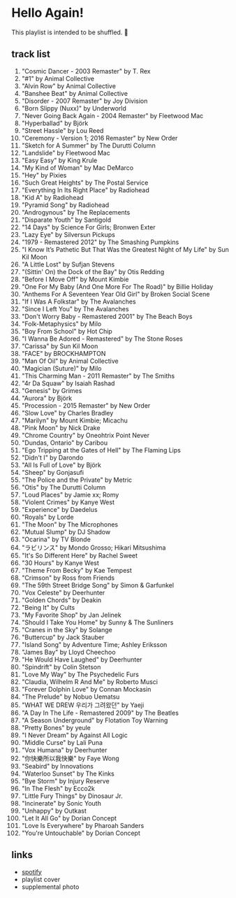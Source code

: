 # Hello Again!

This playlist is intended to be shuffled. 🔀

## track list

1. "Cosmic Dancer - 2003 Remaster" by T. Rex
2. "#1" by Animal Collective
3. "Alvin Row" by Animal Collective
4. "Banshee Beat" by Animal Collective
5. "Disorder - 2007 Remaster" by Joy Division
6. "Born Slippy (Nuxx)" by Underworld
7. "Never Going Back Again - 2004 Remaster" by Fleetwood Mac
8. "Hyperballad" by Björk
9. "Street Hassle" by Lou Reed
10. "Ceremony - Version 1; 2016 Remaster" by New Order
11. "Sketch for A Summer" by The Durutti Column
12. "Landslide" by Fleetwood Mac
13. "Easy Easy" by King Krule
14. "My Kind of Woman" by Mac DeMarco
15. "Hey" by Pixies
16. "Such Great Heights" by The Postal Service
17. "Everything In Its Right Place" by Radiohead
18. "Kid A" by Radiohead
19. "Pyramid Song" by Radiohead
20. "Androgynous" by The Replacements
21. "Disparate Youth" by Santigold
22. "14 Days" by Science For Girls; Bronwen Exter
23. "Lazy Eye" by Silversun Pickups
24. "1979 - Remastered 2012" by The Smashing Pumpkins
25. "I Know It’s Pathetic But That Was the Greatest Night of My Life" by Sun Kil Moon
26. "A Little Lost" by Sufjan Stevens
27. "(Sittin' On) the Dock of the Bay" by Otis Redding
28. "Before I Move Off" by Mount Kimbie
29. "One For My Baby (And One More For The Road)" by Billie Holiday
30. "Anthems For A Seventeen Year Old Girl" by Broken Social Scene
31. "If I Was A Folkstar" by The Avalanches
32. "Since I Left You" by The Avalanches
33. "Don't Worry Baby - Remastered 2001" by The Beach Boys
34. "Folk-Metaphysics" by Milo
35. "Boy From School" by Hot Chip
36. "I Wanna Be Adored - Remastered" by The Stone Roses
37. "Carissa" by Sun Kil Moon
38. "FACE" by BROCKHAMPTON
39. "Man Of Oil" by Animal Collective
40. "Magician (Suture)" by Milo
41. "This Charming Man - 2011 Remaster" by The Smiths
42. "4r Da Squaw" by Isaiah Rashad
43. "Genesis" by Grimes
44. "Aurora" by Björk
45. "Procession - 2015 Remaster" by New Order
46. "Slow Love" by Charles Bradley
47. "Marilyn" by Mount Kimbie; Micachu
48. "Pink Moon" by Nick Drake
49. "Chrome Country" by Oneohtrix Point Never
50. "Dundas, Ontario" by Caribou
51. "Ego Tripping at the Gates of Hell" by The Flaming Lips
52. "Didn't I" by Darondo
53. "All Is Full of Love" by Björk
54. "Sheep" by Gonjasufi
55. "The Police and the Private" by Metric
56. "Otis" by The Durutti Column
57. "Loud Places" by Jamie xx; Romy
58. "Violent Crimes" by Kanye West
59. "Experience" by Daedelus
60. "Royals" by Lorde
61. "The Moon" by The Microphones
62. "Mutual Slump" by DJ Shadow
63. "Ocarina" by TV Blonde
64. "ラビリンス" by Mondo Grosso; Hikari Mitsushima
65. "It's So Different Here" by Rachel Sweet
66. "30 Hours" by Kanye West
67. "Theme From Becky" by Kae Tempest
68. "Crimson" by Ross from Friends
69. "The 59th Street Bridge Song" by Simon & Garfunkel
70. "Vox Celeste" by Deerhunter
71. "Golden Chords" by Deakin
72. "Being It" by Cults
73. "My Favorite Shop" by Jan Jelinek
74. "Should I Take You Home" by Sunny & The Sunliners
75. "Cranes in the Sky" by Solange
76. "Buttercup" by Jack Stauber
77. "Island Song" by Adventure Time; Ashley Eriksson
78. "James Bay" by Lloyd Cheechoo
79. "He Would Have Laughed" by Deerhunter
80. "Spindrift" by Colin Stetson
81. "Love My Way" by The Psychedelic Furs
82. "Claudia, Wilhelm R And Me" by Roberto Musci
83. "Forever Dolphin Love" by Connan Mockasin
84. "The Prelude" by Nobuo Uematsu
85. "WHAT WE DREW 우리가 그려왔던" by Yaeji
86. "A Day In The Life - Remastered 2009" by The Beatles
87. "A Season Underground" by Flotation Toy Warning
88. "Pretty Bones" by yeule
89. "I Never Dream" by Against All Logic
90. "Middle Curse" by Lali Puna
91. "Vox Humana" by Deerhunter
92. "你快樂所以我快樂" by Faye Wong
93. "Seabird" by Innovations
94. "Waterloo Sunset" by The Kinks
95. "Bye Storm" by Injury Reserve
96. "In The Flesh" by Ecco2k
97. "Little Fury Things" by Dinosaur Jr.
98. "Incinerate" by Sonic Youth
99. "Unhappy" by Outkast
100. "Let It All Go" by Dorian Concept
101. "Love Is Everywhere" by Pharoah Sanders
102. "You're Untouchable" by Dorian Concept

## links

- [spotify](https://open.spotify.com/playlist/2rSGxfcGw7ATv40HMnklzs)
- playlist cover
- supplemental photo

